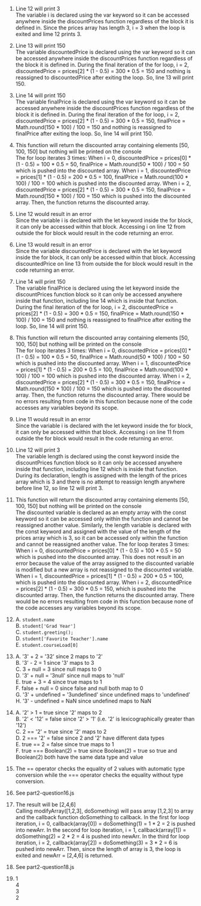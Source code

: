 1. Line 12 will print 3 <br> The variable i is declared using the var keyword so it can be accessed anywhere inside the discountPrices function regardless of the block it is defined in. Since the prices array has length 3, i = 3 when the loop is exited and lime 12 prints 3.
   
2. Line 13 will print 150 <br> The variable discountedPrice is declared using the var keyword so it can be accessed anywhere inside the discountPrices function regardless of the block it is defined in. During the final iteration of the for loop,   i = 2, discountedPrice = prices[2] * (1 - 0.5) = 300 * 0.5 = 150   and nothing is reassigned to discountedPrice after exiting the loop. So, line 13 will print 150.
   
3. Line 14 will print 150 <br> The variable finalPrice is declared using the var keyword so it can be accessed anywhere inside the discountPrices function regardless of the block it is defined in. During the final iteration of the for loop,   i = 2, discountedPrice = prices[2] * (1 - 0.5) = 300 * 0.5 = 150, finalPrice = Math.round(150 * 100) / 100 = 150   and nothing is reassigned to finalPrice after exiting the loop. So, line 14 will print 150.
   
4. This function will return the discounted array containing elements [50, 100, 150] but nothing will be printed on the console <br> The for loop iterates 3 times:   When i = 0, discountedPrice = prices[0] * (1 - 0.5) = 100 * 0.5 = 50,   finalPrice = Math.round(50 * 100) / 100 = 50   which is pushed into the discounted array.   When i = 1, discountedPrice = prices[1] * (1 - 0.5) = 200 * 0.5 = 100,   finalPrice = Math.round(100 * 100) / 100 = 100   which is pushed into the discounted array.   When i = 2, discountedPrice = prices[2] * (1 - 0.5) = 300 * 0.5 = 150,   finalPrice = Math.round(150 * 100) / 100 = 150   which is pushed into the discounted array.   Then, the function returns the discounted array.
   
5. Line 12 would result in an error <br> Since the variable i is declared with the let keyword inside the for block, it can only be accessed within that block. Accessing i on line 12 from outside the for block would result in the code returning an error.
   
6. Line 13 would result in an error <br> Since the variable discountedPrice is declared with the let keyword inside the for block, it can only be accessed within that block. Accessing discountedPrice on line 13 from outside the for block would result in the code returning an error.
   
7. Line 14 will print 150 <br> The variable finalPrice is declared using the let keyword inside the discountPrices function block so it can only be accessed anywhere inside that function, including line 14 which is inside that function. During the final iteration of the for loop,   i = 2, discountedPrice = prices[2] * (1 - 0.5) = 300 * 0.5 = 150, finalPrice = Math.round(150 * 100) / 100 = 150   and nothing is reassigned to finalPrice after exiting the loop. So, line 14 will print 150.
   
8. This function will return the discounted array containing elements [50, 100, 150] but nothing will be printed on the console <br> The for loop iterates 3 times:   When i = 0, discountedPrice = prices[0] * (1 - 0.5) = 100 * 0.5 = 50,   finalPrice = Math.round(50 * 100) / 100 = 50   which is pushed into the discounted array.   When i = 1, discountedPrice = prices[1] * (1 - 0.5) = 200 * 0.5 = 100,   finalPrice = Math.round(100 * 100) / 100 = 100   which is pushed into the discounted array.   When i = 2, discountedPrice = prices[2] * (1 - 0.5) = 300 * 0.5 = 150,   finalPrice = Math.round(150 * 100) / 100 = 150   which is pushed into the discounted array.   Then, the function returns the discounted array. There would be no errors resulting from code in this function because none of the code accesses any variables beyond its scope.
   
9.  Line 11 would result in an error <br> Since the variable i is declared with the let keyword inside the for block, it can only be accessed within that block. Accessing i on line 11 from outside the for block would result in the code returning an error.
    
10. Line 12 will print 3 <br> The variable length is declared using the const keyword inside the discountPrices function block so it can only be accessed anywhere inside that function, including line 12 which is inside that function. During its declaration, length is assigned with the length of the prices array which is 3 and there is no attempt to reassign length anywhere before line 12, so line 12 will print 3.
    
11. This function will return the discounted array containing elements [50, 100, 150] but nothing will be printed on the console <br> The discounted variable is declared as an empty array with the const keyword so it can be accessed only within the function and cannot be reassigned another value. Similarly, the length variable is declared with the const keyword and assigned with the value of the length of the prices array which is 3, so it can be accessed only within the function and cannot be reassigned another value. The for loop iterates 3 times:   When i = 0, discountedPrice = prices[0] * (1 - 0.5) = 100 * 0.5 = 50   which is pushed into the discounted array. This does not result in an error because the value of the array assigned to the discounted variable is modified but a new array is not reassigned to the discounted variable.   When i = 1, discountedPrice = prices[1] * (1 - 0.5) = 200 * 0.5 = 100,    which is pushed into the discounted array.   When i = 2, discountedPrice = prices[2] * (1 - 0.5) = 300 * 0.5 = 150,   which is pushed into the discounted array.   Then, the function returns the discounted array. There would be no errors resulting from code in this function because none of the code accesses any variables beyond its scope.
    
12. A. `student.name` <br> 
    B. `student['Grad Year']` <br> 
    C. `student.greeting();` <br> 
    D. `student['Favorite Teacher'].name` <br> 
    E. `student.courseLoad[0]` <br> 

13. A. '3' + 2 = '32' since 2 maps to '2' <br> 
    B. '3' - 2 = 1 since '3' maps to 3 <br> 
    C. 3 + null = 3 since null maps to 0 <br> 
    D. '3' + null = '3null' since null maps to 'null' <br> 
    E. true + 3 = 4  since true maps to 1 <br> 
    F. false + null = 0 since false and null both map to 0 <br> 
    G. '3' + undefined = '3undefined' since undefined maps to 'undefined' <br> 
    H. '3' - undefined = NaN since undefined maps to NaN

14. A. '2' > 1 = true since '2' maps to 2 <br> 
    B. '2' < '12' = false since '2' > '1' (i.e. '2' is lexicographically greater than '12') <br> 
    C. 2 == '2' = true since '2' maps to 2 <br> 
    D. 2 === '2' = false since 2 and '2' have different data types <br> 
    E. true == 2 = false since true maps to 1 <br> 
    F. true === Boolean(2) = true since Boolean(2) = true so true and Boolean(2) both have the same data type and value

15. The == operator checks the equality of 2 values with automatic type conversion while the === operator checks the equality without type conversion.
    
16. See part2-question16.js
    
17. The result will be [2,4,6] <br> Calling modifyArray([1,2,3], doSomething) will pass array [1,2,3] to array and the callback function doSomething to callback. In the first for loop iteration, i = 0, callback(array[0]) = doSomething(1) = 1 * 2 = 2 is pushed into newArr. In the second for loop iteration, i = 1, callback(array[1]) = doSomething(2) = 2 * 2 = 4 is pushed into newArr. In the third for loop iteration, i = 2, callback(array[2]) = doSomething(3) = 3 * 2 = 6 is pushed into newArr. Then, since the length of array is 3, the loop is exited and newArr = [2,4,6] is returned.
    
18. See part2-question18.js
    
19. 1 <br> 4 <br> 3 <br> 2 <br>